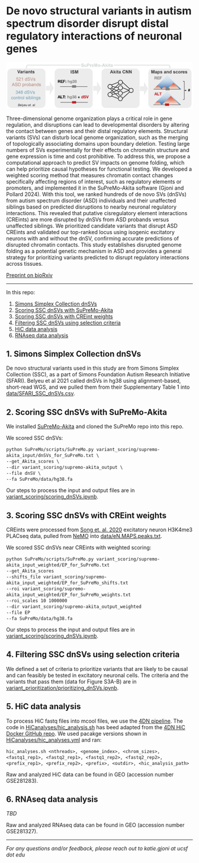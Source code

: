 # De novo structural variants in autism spectrum disorder disrupt distal regulatory interactions of neuronal genes

![](pipeline.png)

Three-dimensional genome organization plays a critical role in gene regulation, and disruptions can lead to developmental disorders by altering the contact between genes and their distal regulatory elements. Structural variants (SVs) can disturb local genome organization, such as the merging of topologically associating domains upon boundary deletion. Testing large numbers of SVs experimentally for their effects on chromatin structure and gene expression is time and cost prohibitive. To address this, we propose a computational approach to predict SV impacts on genome folding, which can help prioritize causal hypotheses for functional testing. We developed a weighted scoring method that measures chromatin contact changes specifically affecting regions of interest, such as regulatory elements or promoters, and implemented it in the SuPreMo-Akita software (Gjoni and Pollard 2024). With this tool, we ranked hundreds of de novo SVs (dnSVs) from autism spectrum disorder (ASD) individuals and their unaffected siblings based on predicted disruptions to nearby neuronal regulatory interactions. This revealed that putative cisregulatory element interactions (CREints) are more disrupted by dnSVs from ASD probands versus unaffected siblings. We prioritized candidate variants that disrupt ASD CREints and validated our top-ranked locus using isogenic excitatory neurons with and without the dnSV, confirming accurate predictions of disrupted chromatin contacts. This study establishes disrupted genome folding as a potential genetic mechanism in ASD and provides a general strategy for prioritizing variants predicted to disrupt regulatory interactions across tissues.

[Preprint on bioRxiv](https://www.biorxiv.org/content/10.1101/2024.11.06.621353v1)

***

In this repo:

1. [Simons Simplex Collection dnSVs](https://github.com/ketringjoni/ASD_akita_project/tree/main?tab=readme-ov-file#1-simons-simplex-collection-dnSVs)
2. [Scoring SSC dnSVs with SuPreMo-Akita](https://github.com/ketringjoni/ASD_akita_project/tree/main?tab=readme-ov-file#2-scoring-ssc-dnsvs-with-SuPreMo-Akita)
3. [Scoring SSC dnSVs with CREint weights](https://github.com/ketringjoni/ASD_akita_project/tree/main?tab=readme-ov-file#3-scoring-ssc-dnsvs-with-creint-weights)
4. [Filtering SSC dnSVs using selection criteria](https://github.com/ketringjoni/ASD_akita_project/tree/main?tab=readme-ov-file#4-filtering-ssc-dnsvs-using-selection-criteria)
5. [HiC data analysis](https://github.com/ketringjoni/ASD_akita_project/tree/main?tab=readme-ov-file#5-hic-data-analysis)
6. [RNAseq data analysis](https://github.com/ketringjoni/ASD_akita_project/tree/main?tab=readme-ov-file#6-rnaseq-data-analysis)


## 1. Simons Simplex Collection dnSVs

De novo structural variants used in this study are from Simons Simplex Collection (SSC), as a part of Simons Foundation Autism Research Initiative (SFARI). Belyeu et al 2021 called dnSVs in hg38 using alignment-based, short-read WGS, and we pulled them from their Supplementary Table 1 into [data/SFARI_SSC_dnSVs.csv](https://github.com/ketringjoni/ASD_akita_project/blob/main/data/SFARI_SSC_dnSVs.csv).


## 2. Scoring SSC dnSVs with SuPreMo-Akita

We installed [SuPreMo-Akita](https://github.com/ketringjoni/SuPreMo?tab=readme-ov-file#install-supremo-or-supremo-akita) and cloned the SuPreMo repo into this repo. 

We scored SSC dnSVs: 
```
python SuPreMo/scripts/SuPreMo.py variant_scoring/supremo-akita_input/dnSVs_for_SuPreMo.txt \
--get_Akita_scores \
--dir variant_scoring/supremo-akita_output \
--file dnSV \
--fa SuPreMo/data/hg38.fa
```
Our steps to process the input and output files are in [variant_scoring/scoring_dnSVs.ipynb](https://github.com/ketringjoni/ASD_akita_project/blob/main/variant_scoring/scoring_dnSVs.ipynb#Scoring-dnSVs-using-SuPreMo-Akita).


## 3. Scoring SSC dnSVs with CREint weights

CREints were processed from [Song et. al. 2020](https://pubmed.ncbi.nlm.nih.gov/33057195/) excitatory neuron H3K4me3 PLACseq data, pulled from [NeMO](https://assets.nemoarchive.org/dat-uioqy8b) into [data/eN.MAPS.peaks.txt](https://github.com/ketringjoni/ASD_akita_project/blob/main/data/eN.MAPS.peaks.txt).

We scored SSC dnSVs near CREints with weighted scoring:
```
python SuPreMo/scripts/SuPreMo.py variant_scoring/supremo-akita_input_weighted/EP_for_SuPreMo.txt
--get_Akita_scores
--shifts_file variant_scoring/supremo-akita_input_weighted/EP_for_SuPreMo_shifts.txt
--roi variant_scoring/supremo-akita_input_weighted/EP_for_SuPreMo_weights.txt
--roi_scales 10 1000000
--dir variant_scoring/supremo-akita_output_weighted
--file EP
--fa SuPreMo/data/hg38.fa
```
Our steps to process the input and output files are in [variant_scoring/scoring_dnSVs.ipynb](https://github.com/ketringjoni/ASD_akita_project/blob/main/variant_scoring/scoring_dnSVs.ipynb#Scoring-dnSVs-near-CREints-using-SuPreMo-Akita-with-weighted-scoring).


## 4. Filtering SSC dnSVs using selection criteria

We defined a set of criteria to prioritize variants that are likely to be causal and can feasibly be tested in excitatory neuronal cells. The criteria and the variants that pass them (data for Figure S3A-B) are in [variant_prioritization/prioritizing_dnSVs.ipynb](https://github.com/ketringjoni/ASD_akita_project/blob/main/variant_prioritization/prioritizing_dnSVs.ipynb).


## 5. HiC data analysis

To process HiC fastq files into mcool files, we use the [4DN pipeline](https://data.4dnucleome.org/resources/data-analysis/hi_c-processing-pipeline). The code in [HiCanalyses/hic_analysis.sh](https://github.com/ketringjoni/ASD_akita_project/HiCanalyses/hic_analysis.sh) has beed adapted from the [4DN HiC Docker GitHub repo](https://github.com/4dn-dcic/docker-4dn-hic/tree/master). We used pacakge versions shown in [HiCanalyses/hic_analyses.yml](https://github.com/ketringjoni/ASD_akita_project/HiCanalyses/hic_analysis.sh) and ran:

```
hic_analyses.sh <nthreads>, <genome_index>, <chrom_sizes>, <fastq1_rep1>, <fastq2_rep1>, <fastq1_rep2>, <fastq2_rep2>, <prefix_rep1>, <prefix_rep2>, <prefix>, <outdir>, <hic_analysis_path>
```

Raw and analyzed HiC data can be found in GEO (accession number GSE281283).


## 6. RNAseq data analysis
*TBD*

Raw and analyzed RNAseq data can be found in GEO (accession number GSE281327).


***
*For any questions and/or feedback, please reach out to katie.gjoni at ucsf dot edu*

